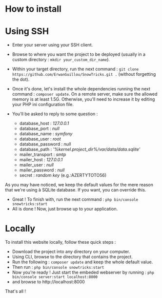 How to install
==============

# Using SSH
- Enter your server using your SSH client.
- Browse to where you want the project to be deployed (usually in a custom directory : `mkdir your_custom_dir_name`).
- Within your target directory, run the next command : `git clone https://github.com/ErwanGuillou/SnowTricks.git .` (without forgetting the dot). 
- Once it's done, let's install the whole dependencies running the next command : `composer update`. On a remote server, make sure the allowed memory is at least 1.5G. Otherwise, you'll need to increase it by editing your PHP ini configuration file.
- You'll be asked to reply to some question :

  * database_host : *127.0.0.1*
  * database_port : *null*
  * database_name : *symfony*
  * database_user : *root*
  * database_password : *null*
  * database_path : *'%kernel.project_dir%/var/data/data.sqlite'*
  * mailer_transport : *smtp*
  * mailer_host : *127.0.0.1*
  * mailer_user : *null*
  * mailer_password : *null*
  * secret : *random key* (e.g.:AZERTYTOTO56)

As you may have noticed, we keep the default values for the mere reason that we're using à SQLite database. If you want, you can override this.

- Great ! To finish with, run the next command : `php bin/console snowtricks:start`
- All is done ! Now, just browse up to your application.

# Locally
To install this website locally, follow these quick steps :
- Download the project into any directory on your computer.
- Using CLI, browse to the directory that contains the project.
- Run the following : `composer update` and keep the whole default value.
- Then run : `php bin/console snowtricks:start`
- Now you're ready ! Just start the embeded webserver by running : `php bin/console server:start localhost:8000`
- and browse to http://localhost:8000

That's all !
